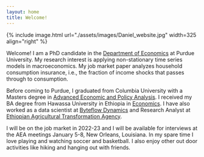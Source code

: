 ```yaml
---
layout: home
title: Welcome!
---
```


{% include image.html url="./assets/images/Daniel_website.jpg" width=325 align="right" %}

Welcome! I am a PhD candidate in the [Department of Economics](https://krannert.purdue.edu/academics/Economics/) at Purdue University. My research interest is applying non-stationary time series models in macroeconomics. My job market paper analyzes household consumption insurance, i.e., the fraction of income shocks that passes through to consumption. 

Before coming to Purdue, I graduated from Columbia University with a Masters degree in [Advanced Economic and Policy Analysis](https://www.columbia.edu/). I received my BA degree from Hawassa University in Ethiopia in [Economics](https://www.hu.edu.et/). I have also worked as a data scientist at [Byteflow Dynamics](https://www.byteflows.com/) and Research Analyst at [Ethiopian Agricultural Transformation Agency](https://www.ata.gov.et/). 

I will be on the job market in 2022-23 and I will be available for interviews at the AEA meetings January 5-8, New Orleans, Louisiana. In my spare time I love playing and watching soccer and basketball. I also enjoy other out door activities like hiking and hanging out with friends. 
